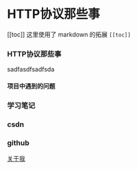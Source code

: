 # HTTP协议那些事
[[toc]]
这里使用了 markdown 的拓展 `[[toc]]`

### HTTP协议那些事
sadfasdfsadfsda
#### 项目中遇到的问题
### 学习笔记
### csdn
### github

[关于我](/about/)